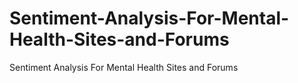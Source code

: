 # Sentiment-Analysis-For-Mental-Health-Sites-and-Forums
Sentiment Analysis For Mental Health Sites and Forums
